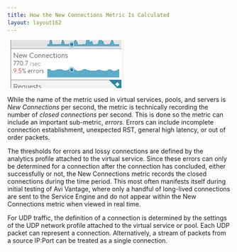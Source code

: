 ```yaml
---
title: How the New Connections Metric Is Calculated
layout: layout162
---
```

<a href="img/NewConnections.png"><img class="size-full wp-image-230 alignright" src="img/NewConnections.png" alt="NewConnections" width="263" height="108"></a>

While the name of the metric used in virtual services, pools, and servers is *New Connections* per second, the metric is technically recording the number of *closed connections* per second. This is done so the metric can include an important sub-metric, *errors*. Errors can include incomplete connection establishment, unexpected RST, general high latency, or out of order packets.

The thresholds for errors and lossy connections are defined by the analytics profile attached to the virtual service. Since these errors can only be determined for a connection after the connection has concluded, either successfully or not, the New Connections metric records the closed connections during the time period. This most often manifests itself during initial testing of Avi Vantage, where only a handful of long-lived connections are sent to the Service Engine and do not appear within the New Connections metric when viewed in real time.

For UDP traffic, the definition of a connection is determined by the settings of the UDP network profile attached to the virtual service or pool. Each UDP packet can represent a connection. Alternatively, a stream of packets from a source IP:Port can be treated as a single connection.
